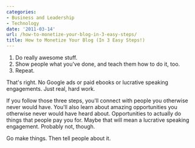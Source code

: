```yaml
---
categories:
- Business and Leadership
- Technology
date: '2011-03-14'
url: /how-to-monetize-your-blog-in-3-easy-steps/
title: How to Monetize Your Blog (In 3 Easy Steps!)
---
```


<ol>
<li>Do really awesome stuff.</li>
<li>Show people what you've done, and teach them how to do it, too.</li>
<li>Repeat.</li>
</ol>

That's right. No Google ads or paid ebooks or lucrative speaking engagements. Just real, hard work.

If you follow those three steps, you'll connect with people you otherwise never would have. You'll also learn about amazing opportunities you otherwise never would have heard about. Opportunities to actually do things that people pay you for. Maybe that will mean a lucrative speaking engagement. Probably not, though.

Go make things. Then tell people about it.